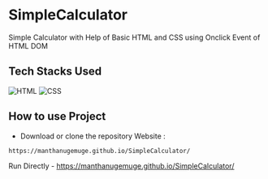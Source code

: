 # SimpleCalculator
 Simple Calculator with Help of Basic HTML and CSS using Onclick Event of HTML DOM


## Tech Stacks Used


![HTML](https://img.shields.io/badge/html5%20-%23E34F26.svg?&style=for-the-badge&logo=html5&logoColor=white)
![CSS](https://img.shields.io/badge/css3%20-%231572B6.svg?&style=for-the-badge&logo=css3&logoColor=white)

## How to use Project

- Download or clone the repository Website : 

```
https://manthanugemuge.github.io/SimpleCalculator/
```
Run Directly - https://manthanugemuge.github.io/SimpleCalculator/
